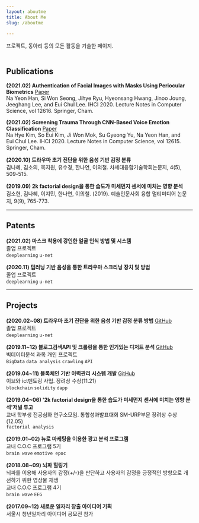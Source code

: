 ```yaml
---
layout: aboutme
title: About Me
slug: /aboutme
    
---
```


프로젝트, 동아리 등의 모든 활동을 기술한 페이지. 
<br />
<br />


## Publications


__(2021.02) Authentication of Facial Images with Masks Using Periocular Biometrics__    <a href="https://link.springer.com/chapter/10.1007%2F978-3-030-68452-5_34">Paper</a><br>
Na Yeon Han, Si Won Seong, Jihye Ryu, Hyeonsang Hwang, Jinoo Joung, Jeeghang Lee, and Eui Chul Lee. IHCI 2020. Lecture Notes in Computer Science, vol 12616. Springer, Cham.<br>


__(2021.02) Screening Trauma Through CNN-Based Voice Emotion Classification__    <a href="https://link.springer.com/chapter/10.1007%2F978-3-030-68449-5_21">Paper</a><br>
Na Hye Kim, So Eui Kim, Ji Won Mok, Su Gyeong Yu, Na Yeon Han, and Eui Chul Lee. IHCI 2020. Lecture Notes in Computer Science, vol 12615. Springer, Cham.<br>


__(2020.10) 트라우마 초기 진단을 위한 음성 기반 감정 분류__<br>
김나혜, 김소의, 목지원, 유수경, 한나연, 이의철. 차세대융합기술학회논문지, 4(5), 509-515.<br>


__(2019.09) 2k factorial design을 통한 습도가 미세먼지 센서에 미치는 영향 분석__<br>
김소현, 김나혜, 이지민, 한나연, 이의철. (2019). 예술인문사회 융합 멀티미디어 논문지, 9(9), 765-773.<br>


-------------------


## Patents


__(2021.02) 마스크 착용에 강인한 얼굴 인식 방법 및 시스템__<br>
졸업 프로젝트<br>
`deeplearning` `u-net`

__(2020.11) 딥러닝 기반 음성을 통한 트라우마 스크리닝 장치 및 방법__<br>
졸업 프로젝트<br>
`deeplearning` `u-net`


-------------------

## Projects

__(2020.02~08) 트라우마 초기 진단을 위한 음성 기반 감정 분류 방법__    <a href="https://github.com/HanNayeoniee/Trauma-Detector">GitHub</a><br>
졸업 프로젝트<br>
`deeplearning` `u-net`


__(2019.11~12) 블로그검색API 및 크롤링을 통한 인기있는 디저트 분석__    <a href="https://github.com/HanNayeoniee/Bigdata-mini-project">GitHub</a><br>
빅데이터분석 과목 개인 프로젝트<br>
`BigData` `data analysis` `crawling` `API`


__(2019.04~11) 블록체인 기반 이력관리 시스템 개발__    <a href="https://github.com/HanNayeoniee/smu_blockchain">GitHub</a><br>
이브와 ict멘토링 사업. 장려상 수상(11.21)<br>
`blockchain` `solidity` `dapp`


__(2019.04~06) '2k factorial design을 통한 습도가 미세먼지 센서에 미치는 영향 분석'저널 투고__<br>
교내 학부생 전공심화 연구소모임. 통합성과발표대회 SM-URP부문 장려상 수상(12.05)<br>
`factorial analysis`


__(2019.01~02) 뉴로 마케팅을 이용한 광고 분석 프로그램__<br>
교내 C.O.C 프로그램 5기<br>
`brain wave` `emotive epoc` 


__(2018.08~09) 뇌파 힐링기__<br>
뇌파를 이용해 사용자의 감정(+/-)을 판단하고 사용자의 감정을 긍정적인 방향으로 개선하기 위한 영상물 재생<br>
교내 C.O.C 프로그램 4기<br>
`brain wave` `EEG`


__(2017.09~12) 새로운 일자리 창출 아이디어 기획__<br>
서울시 청년일자리 아이디어 공모전 참가<br>
